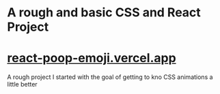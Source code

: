 # A rough and basic CSS and React Project 
# [react-poop-emoji.vercel.app](react-poop-emoji.vercel.app)
A rough project I started with the goal of getting to kno CSS animations a little better


